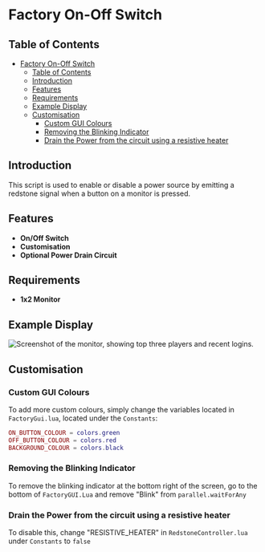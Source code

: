 # Factory On-Off Switch
## Table of Contents

- [Factory On-Off Switch](#factory-on-off-switch)
  - [Table of Contents](#table-of-contents)
  - [Introduction](#introduction)
  - [Features](#features)
  - [Requirements](#requirements)
  - [Example Display](#example-display)
  - [Customisation](#customisation)
    - [Custom GUI Colours](#custom-gui-colours)
    - [Removing the Blinking Indicator](#removing-the-blinking-indicator)
    - [Drain the Power from the circuit using a resistive heater](#drain-the-power-from-the-circuit-using-a-resistive-heater)

## Introduction

This script is used to enable or disable a power source by emitting a redstone signal when a button on a monitor is pressed.

## Features

- **On/Off Switch**
- **Customisation**
- **Optional Power Drain Circuit**

## Requirements

- **1x2 Monitor**

## Example Display
![Screenshot of the monitor, showing top three players and recent logins.](assets/monitor.png)

## Customisation

### Custom GUI Colours

To add more custom colours, simply change the variables located in ```FactoryGui.lua```, located under the ```Constants```:

```lua
ON_BUTTON_COLOUR = colors.green
OFF_BUTTON_COLOUR = colors.red
BACKGROUND_COLOUR = colors.black
```

### Removing the Blinking Indicator

To remove the blinking indicator at the bottom right of the screen, go
to the bottom of ```FactoryGUI.Lua``` and remove "Blink" from
```parallel.waitForAny```

### Drain the Power from the circuit using a resistive heater

To disable this, change "RESISTIVE_HEATER" in ```RedstoneController.lua``` under ```Constants``` to ```false```

